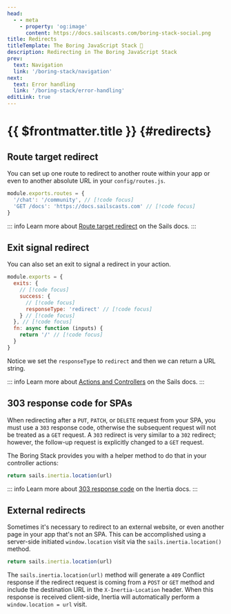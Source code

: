 ```yaml
---
head:
  - - meta
    - property: 'og:image'
      content: https://docs.sailscasts.com/boring-stack-social.png
title: Redirects
titleTemplate: The Boring JavaScript Stack 🥱
description: Redirecting in The Boring JavaScript Stack
prev:
  text: Navigation
  link: '/boring-stack/navigation'
next:
  text: Error handling
  link: '/boring-stack/error-handling'
editLink: true
---
```


# {{ $frontmatter.title }} {#redirects}

## Route target redirect

You can set up one route to redirect to another route within your app or even to another absolute URL in your `config/routes.js`.

```js
module.exports.routes = {
  '/chat': '/community', // [!code focus]
  'GET /docs': 'https://docs.sailscasts.com' // [!code focus]
}
```

::: info
Learn more about [Route target redirect](https://sailsjs.com/documentation/concepts/routes/custom-routes#?redirect-target-syntax) on the Sails docs.
:::

## Exit signal redirect

You can also set an exit to signal a redirect in your action.

```js
module.exports = {
  exits: {
    // [!code focus]
    success: {
      // [!code focus]
      responseType: 'redirect' // [!code focus]
    } // [!code focus]
  }, // [!code focus]
  fn: async function (inputs) {
    return '/' // [!code focus]
  }
}
```

Notice we set the `responseType` to `redirect` and then we can return a URL string.

::: info
Learn more about [Actions and Controllers](https://sailsjs.com/documentation/concepts/actions-and-controllers) on the Sails docs.
:::

## 303 response code for SPAs

When redirecting after a `PUT`, `PATCH`, or `DELETE` request from your SPA, you must use a `303` response code, otherwise the subsequent request will not be treated as a `GET` request. A `303` redirect is very similar to a `302` redirect; however, the follow-up request is explicitly changed to a `GET` request.

The Boring Stack provides you with a helper method to do that in your controller actions:

```js
return sails.inertia.location(url)
```

::: info
Learn more about [303 response code](https://inertiajs.com/redirects#303-response-code) on the Inertia docs.
:::

## External redirects

Sometimes it's necessary to redirect to an external website, or even another page in your app that's not an SPA. This can be accomplished using a server-side initiated `window.location` visit via the `sails.inertia.location()` method.

```js
return sails.inertia.location(url)
```

The `sails.inertia.location(url)` method will generate a `409` Conflict response if the redirect request is coming from a `POST` or `GET` method and include the destination URL in the `X-Inertia-Location` header. When this response is received client-side, Inertia will automatically perform a `window.location = url` visit.
